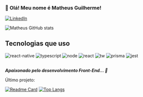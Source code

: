 ### 👋 <strong>Olá! Meu nome é Matheus Guilherme!</strong>

[![LinkedIn](https://img.shields.io/badge/LinkedIn-0077B5?style=for-the-badge&logo=linkedin&logoColor=white)](https://www.linkedin.com/in/matheus-guilherme-mgcm/)

![Matheus GitHub stats](https://github-readme-stats.vercel.app/api?username=MatheusGCM&show_icons=true&theme=react)

## Tecnologias que uso

<div style="display: inline_block">
  <img align="center" alt="react-native" src="https://img.shields.io/badge/React_Native-20232A?style=for-the-badge&logo=react&logoColor=61DAFB" />
  <img align="center" alt="typescript" src="https://img.shields.io/badge/TypeScript-007ACC?style=for-the-badge&logo=typescript&logoColor=white" />
  <img align="center" alt="node" src="https://img.shields.io/badge/Node.js-43853D?style=for-the-badge&logo=node.js&logoColor=white" />
  <img align="center" alt="react" src="https://img.shields.io/badge/React-20232A?style=for-the-badge&logo=react&logoColor=61DAFB" />
  <img align="center" alt="tw" src="https://img.shields.io/badge/Tailwind_CSS-38B2AC?style=for-the-badge&logo=tailwind-css&logoColor=white" />
  <img align="center" alt="prisma" src="https://img.shields.io/badge/Prisma-3982CE?style=for-the-badge&logo=Prisma&logoColor=white" />
  <img align="center" alt="jest" src="https://img.shields.io/badge/Jest-323330?style=for-the-badge&logo=Jest&logoColor=white" />
<div>

<br>

<strong><i>Apaixonado pelo desenvolvimento Front-End... 🥰</i></strong>

Último projeto: 

[![Readme Card](https://github-readme-stats.vercel.app/api/pin/?username=MatheusGCM&repo=CompassFlix&theme=react)](https://github.com/MatheusGCM/CompassFlix)
[![Top Langs](https://github-readme-stats.vercel.app/api/top-langs/?username=MatheusGCM&layout=compact&theme=react)](https://github.com/MatheusGCM/MatheusGCM)

##
